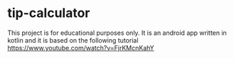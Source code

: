 # tip-calculator
This project is for educational purposes only. It is an android app written in kotlin and it is based on the following tutorial https://www.youtube.com/watch?v=FjrKMcnKahY
